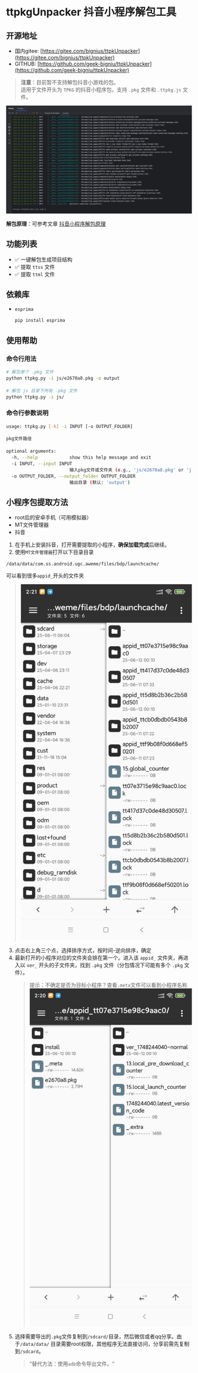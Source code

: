 # ttpkgUnpacker 抖音小程序解包工具

## 开源地址

- 国内gitee: [https://gitee.com/bignius/ttpkUnpacker](https://gitee.com/bignius/ttpkUnpacker)
- GITHUB: [https://github.com/geek-bigniu/ttpkUnpacker](https://github.com/geek-bigniu/ttpkUnpacker)

> **注意**：目前暂不支持解包抖音小游戏的包。  
> 适用于文件开头为 `TPKG` 的抖音小程序包，支持 `.pkg` 文件和 `.ttpkg.js` 文件。

![示例图片](img/img2.png)

**解包原理**：可参考文章 [抖音小程序解包原理](https://www.52pojie.cn/thread-1684583-1-1.html)

## 功能列表

- ✅ 一键解包生成项目结构
- ✅ 提取 `ttss` 文件
- ✅ 提取 `ttml` 文件

## 依赖库

- `esprima`
  ```bash
  pip install esprima
  ```

## 使用帮助

### 命令行用法

```bash
# 解包单个 .pkg 文件
python ttpkg.py -i js/e2670a8.pkg -o output

# 解包 js 目录下所有 .pkg 文件
python ttpkg.py -i js/
```

### 命令行参数说明

```bash                  
usage: ttpkg.py [-h] -i INPUT [-o OUTPUT_FOLDER]

pkg文件路径

optional arguments:
  -h, --help            show this help message and exit
  -i INPUT, --input INPUT
                        输入pkg文件或文件夹 (e.g., 'js/e2670a8.pkg' or 'js/')
  -o OUTPUT_FOLDER, --output_folder OUTPUT_FOLDER
                        输出目录 (默认: 'output')
```

## 小程序包提取方法

- root后的安卓手机（可用模拟器）
- MT文件管理器
- 抖音

1. 在手机上安装抖音，打开需要提取的小程序，**确保加载完成**后继续。
2. 使用`MT文件管理器`打开以下目录目录

```text
/data/data/com.ss.android.ugc.aweme/files/bdp/launchcache/
```

可以看到很多`appid_`开头的文件夹

> ![pkg文件示例](img/img.png)

3. 点击右上角三个点，选择排序方式，按时间-逆向排序，确定
4. 最新打开的小程序对应的文件夹会排在第一个。进入该 `appid_` 文件夹，再进入以 `ver_` 开头的子文件夹，找到 `.pkg`
   文件（分包情况下可能有多个 `.pkg` 文件）。
   > 提示：不确定是否为目标小程序？查看`.meta`文件可以看到小程序名称
   ![img/img1.png](img/img1.png)
5. 选择需要导出的`.pkg`文件复制到`/sdcard/`目录，然后微信或者qq分享。由于`/data/data/`
   目录需要root权限，其他程序无法直接访问，分享前需先复制到`/sdcard`。
   > ”替代方法：使用`adb`命令导出文件。“